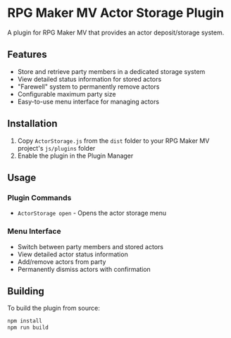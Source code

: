# RPG Maker MV Actor Storage Plugin

A plugin for RPG Maker MV that provides an actor deposit/storage system.

## Features

- Store and retrieve party members in a dedicated storage system
- View detailed status information for stored actors
- "Farewell" system to permanently remove actors
- Configurable maximum party size
- Easy-to-use menu interface for managing actors

## Installation

1. Copy `ActorStorage.js` from the `dist` folder to your RPG Maker MV project's `js/plugins` folder
2. Enable the plugin in the Plugin Manager

## Usage

### Plugin Commands

- `ActorStorage open` - Opens the actor storage menu

### Menu Interface

- Switch between party members and stored actors
- View detailed actor status information
- Add/remove actors from party
- Permanently dismiss actors with confirmation

## Building

To build the plugin from source:

```sh
npm install
npm run build
```
